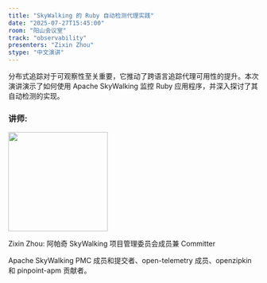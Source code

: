 ```yaml
---
title: "SkyWalking 的 Ruby 自动检测代理实践"
date: "2025-07-27T15:45:00"
room: "阳山会议室"
track: "observability"
presenters: "Zixin Zhou"
stype: "中文演讲"
---
```


分布式追踪对于可观察性至关重要，它推动了跨语言追踪代理可用性的提升。本次演讲演示了如何使用 Apache SkyWalking 监控 Ruby 应用程序，并深入探讨了其自动检测的实现。

### 讲师:

<img src="https://sessionize.com/image/e804-400o400o1-S7uzJdBLwNehbXvexSNvbV.jpg" width="200" /><br/>

Zixin Zhou: 阿帕奇 SkyWalking 项目管理委员会成员兼 Committer

Apache SkyWalking PMC 成员和提交者、open-telemetry 成员、openzipkin 和 pinpoint-apm 贡献者。